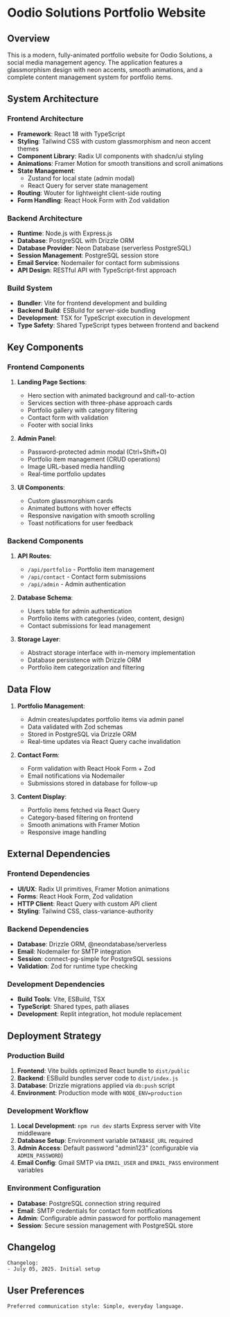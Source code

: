 # Oodio Solutions Portfolio Website

## Overview

This is a modern, fully-animated portfolio website for Oodio Solutions, a social media management agency. The application features a glassmorphism design with neon accents, smooth animations, and a complete content management system for portfolio items.

## System Architecture

### Frontend Architecture
- **Framework**: React 18 with TypeScript
- **Styling**: Tailwind CSS with custom glassmorphism and neon accent themes
- **Component Library**: Radix UI components with shadcn/ui styling
- **Animations**: Framer Motion for smooth transitions and scroll animations
- **State Management**: 
  - Zustand for local state (admin modal)
  - React Query for server state management
- **Routing**: Wouter for lightweight client-side routing
- **Form Handling**: React Hook Form with Zod validation

### Backend Architecture
- **Runtime**: Node.js with Express.js
- **Database**: PostgreSQL with Drizzle ORM
- **Database Provider**: Neon Database (serverless PostgreSQL)
- **Session Management**: PostgreSQL session store
- **Email Service**: Nodemailer for contact form submissions
- **API Design**: RESTful API with TypeScript-first approach

### Build System
- **Bundler**: Vite for frontend development and building
- **Backend Build**: ESBuild for server-side bundling
- **Development**: TSX for TypeScript execution in development
- **Type Safety**: Shared TypeScript types between frontend and backend

## Key Components

### Frontend Components
1. **Landing Page Sections**:
   - Hero section with animated background and call-to-action
   - Services section with three-phase approach cards
   - Portfolio gallery with category filtering
   - Contact form with validation
   - Footer with social links

2. **Admin Panel**:
   - Password-protected admin modal (Ctrl+Shift+O)
   - Portfolio item management (CRUD operations)
   - Image URL-based media handling
   - Real-time portfolio updates

3. **UI Components**:
   - Custom glassmorphism cards
   - Animated buttons with hover effects
   - Responsive navigation with smooth scrolling
   - Toast notifications for user feedback

### Backend Components
1. **API Routes**:
   - `/api/portfolio` - Portfolio item management
   - `/api/contact` - Contact form submissions
   - `/api/admin` - Admin authentication

2. **Database Schema**:
   - Users table for admin authentication
   - Portfolio items with categories (video, content, design)
   - Contact submissions for lead management

3. **Storage Layer**:
   - Abstract storage interface with in-memory implementation
   - Database persistence with Drizzle ORM
   - Portfolio item categorization and filtering

## Data Flow

1. **Portfolio Management**:
   - Admin creates/updates portfolio items via admin panel
   - Data validated with Zod schemas
   - Stored in PostgreSQL via Drizzle ORM
   - Real-time updates via React Query cache invalidation

2. **Contact Form**:
   - Form validation with React Hook Form + Zod
   - Email notifications via Nodemailer
   - Submissions stored in database for follow-up

3. **Content Display**:
   - Portfolio items fetched via React Query
   - Category-based filtering on frontend
   - Smooth animations with Framer Motion
   - Responsive image handling

## External Dependencies

### Frontend Dependencies
- **UI/UX**: Radix UI primitives, Framer Motion animations
- **Forms**: React Hook Form, Zod validation
- **HTTP Client**: React Query with custom API client
- **Styling**: Tailwind CSS, class-variance-authority

### Backend Dependencies
- **Database**: Drizzle ORM, @neondatabase/serverless
- **Email**: Nodemailer for SMTP integration
- **Session**: connect-pg-simple for PostgreSQL sessions
- **Validation**: Zod for runtime type checking

### Development Dependencies
- **Build Tools**: Vite, ESBuild, TSX
- **TypeScript**: Shared types, path aliases
- **Development**: Replit integration, hot module replacement

## Deployment Strategy

### Production Build
1. **Frontend**: Vite builds optimized React bundle to `dist/public`
2. **Backend**: ESBuild bundles server code to `dist/index.js`
3. **Database**: Drizzle migrations applied via `db:push` script
4. **Environment**: Production mode with `NODE_ENV=production`

### Development Workflow
1. **Local Development**: `npm run dev` starts Express server with Vite middleware
2. **Database Setup**: Environment variable `DATABASE_URL` required
3. **Admin Access**: Default password "admin123" (configurable via `ADMIN_PASSWORD`)
4. **Email Config**: Gmail SMTP via `EMAIL_USER` and `EMAIL_PASS` environment variables

### Environment Configuration
- **Database**: PostgreSQL connection string required
- **Email**: SMTP credentials for contact form notifications
- **Admin**: Configurable admin password for portfolio management
- **Session**: Secure session management with PostgreSQL store

## Changelog

```
Changelog:
- July 05, 2025. Initial setup
```

## User Preferences

```
Preferred communication style: Simple, everyday language.
```